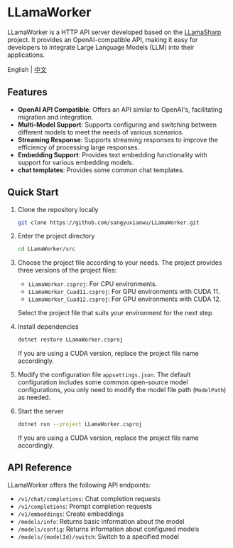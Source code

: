 # LLamaWorker

LLamaWorker is a HTTP API server developed based on the [LLamaSharp](https://github.com/SciSharp/LLamaSharp) project. It provides an OpenAI-compatible API, making it easy for developers to integrate Large Language Models (LLM) into their applications.

English | [中文](README_CN.md)

## Features

- **OpenAI API Compatible**: Offers an API similar to OpenAI's, facilitating migration and integration.
- **Multi-Model Support**: Supports configuring and switching between different models to meet the needs of various scenarios.
- **Streaming Response**: Supports streaming responses to improve the efficiency of processing large responses.
- **Embedding Support**: Provides text embedding functionality with support for various embedding models.
- **chat templates**: Provides some common chat templates.

## Quick Start

1. Clone the repository locally
   ```bash
   git clone https://github.com/sangyuxiaowu/LLamaWorker.git
   ```
2. Enter the project directory
   ```bash
   cd LLamaWorker/src
   ```
3. Choose the project file according to your needs. The project provides three versions of the project files:
   - `LLamaWorker.csproj`: For CPU environments.
   - `LLamaWorker_Cuad11.csproj`: For GPU environments with CUDA 11.
   - `LLamaWorker_Cuad12.csproj`: For GPU environments with CUDA 12.
   
   Select the project file that suits your environment for the next step.
   
4. Install dependencies
   ```bash
   dotnet restore LLamaWorker.csproj
   ```
   If you are using a CUDA version, replace the project file name accordingly.
   
5. Modify the configuration file `appsettings.json`. The default configuration includes some common open-source model configurations, you only need to modify the model file path (`ModelPath`) as needed.
   
6. Start the server
   ```bash
   dotnet run --project LLamaWorker.csproj
   ```
   If you are using a CUDA version, replace the project file name accordingly.

## API Reference

LLamaWorker offers the following API endpoints:

- `/v1/chat/completions`: Chat completion requests
- `/v1/completions`: Prompt completion requests
- `/v1/embeddings`: Create embeddings
- `/models/info`: Returns basic information about the model
- `/models/config`: Returns information about configured models
- `/models/{modelId}/switch`: Switch to a specified model